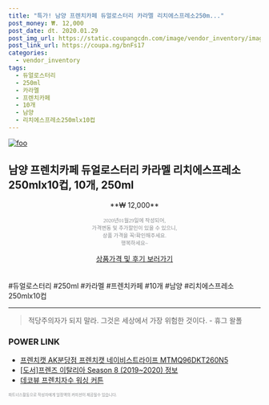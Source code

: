 ```yaml
--- 
title: "특가! 남양 프렌치카페 듀얼로스터리 카라멜 리치에스프레소250m..." 
post_money: ₩. 12,000 
post_date: dt. 2020.01.29 
post_img_url: https://static.coupangcdn.com/image/vendor_inventory/images/2019/03/20/17/3/adad04f8-2971-4678-8e39-e0f0269548d6.jpg 
post_link_url: https://coupa.ng/bnFs17 
categories: 
  - vendor_inventory 
tags: 
  - 듀얼로스터리 
  - 250ml 
  - 카라멜 
  - 프렌치카페 
  - 10개 
  - 남양 
  - 리치에스프레소250mlx10컵 
--- 
```

[![foo](https://static.coupangcdn.com/image/vendor_inventory/images/2019/03/20/17/3/adad04f8-2971-4678-8e39-e0f0269548d6.jpg)](https://coupa.ng/bnFs17) 

## 남양 프렌치카페 듀얼로스터리 카라멜 리치에스프레소250mlx10컵, 10개, 250ml 
<p style="text-align: center;">**₩ 12,000**</p> 
<p style="text-align: center;"><span style="color: #898c8f; font-family: Georgia,Times,serif; font-size: 0.75em;">2020년01월29일에 작성되어, <br>가격변동 및 추가할인이 있을 수 있으니,<br> 상품 가격을 꼭!확인해주세요.<br>행복하세요~</span> 
</p>	 
<div markdown="0" style="text-align: center;"><a href="https://coupa.ng/bnFs17" class="btn btn--success">상품가격 및 후기 보러가기</a></div> 
<br><br> 
  #듀얼로스터리 #250ml #카라멜 #프렌치카페 #10개 #남양 #리치에스프레소250mlx10컵 
<hr> 

> 적당주의자가 되지 말라. 그것은 세상에서 가장 위험한 것이다. - 휴그 왈폴 


### POWER LINK

* <a href="https://blog.naver.com/santokki14/221785561394" target="_blank">프렌치캣 AK분당점 프렌치캣 네이비스트라이프 MTMQ96DKT260N5</a>
* <a href="https://blog.naver.com/fasyy4321/221764901526" target="_blank">[도서]프렌즈 이탈리아 Season 8 (2019~2020) 정보</a>
* <a href="https://blog.naver.com/sakai111/221779321831" target="_blank">데코뷰 프렌치자수 워싱 커튼</a>

<span style="color: #898c8f; font-family: Georgia,Times,serif; font-size: 0.55em;">파트너스활동으로 작성자에게 일정액의 커미션이 제공될수 있습니다.</span> 
